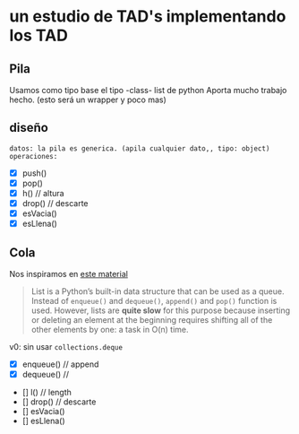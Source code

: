 # un estudio de TAD's implementando los TAD

## Pila

Usamos como tipo base el tipo -class- list de python
Aporta mucho trabajo hecho. (esto será un wrapper y poco mas)

## diseño

    datos: la pila es generica. (apila cualquier dato,, tipo: object)
    operaciones:

- [x] push()
- [x] pop()
- [x] h()    // altura
- [x] drop() // descarte
- [x] esVacia()
- [x] esLlena()

## Cola

Nos inspiramos en [este material](https://www.geeksforgeeks.org/queue-in-python/)

>List is a Python’s built-in data structure that can be used as a queue. Instead of `enqueue()` and `dequeue()`, `append()` and `pop()` function is used. However, lists are **quite slow** for this purpose because inserting or deleting an element at the beginning requires shifting all of the other elements by one: a task in O(n) time.

v0: sin usar `collections.deque`

- [x] enqueue() // append
- [x] dequeue() //
- [] l()    // length
- [] drop() // descarte
- [] esVacia()
- [] esLlena()

